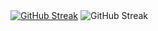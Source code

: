 <div id="header">
  <a href="https://git.io/streak-stats"><img src="https://streak-stats.demolab.com?user=cutymurphy&theme=shadow-purple" alt="GitHub Streak" /></a>
  <img src="https://github-readme-stats.vercel.app/api/top-langs/?username=cutymurphy" alt="GitHub Streak" />
</div>
